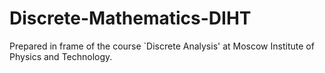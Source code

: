 # Discrete-Mathematics-DIHT

Prepared in frame of the course `Discrete Analysis' at Moscow Institute of Physics and Technology.
